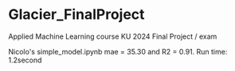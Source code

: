 # Glacier_FinalProject
Applied Machine Learning course KU 2024 Final Project / exam

Nicolo's simple_model.ipynb
mae = 35.30 and R2 = 0.91.
Run time: 1.2second
